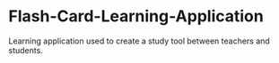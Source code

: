 # Flash-Card-Learning-Application
Learning application used to create a study tool between teachers and students. 
